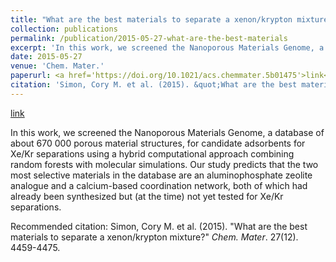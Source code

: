 ```yaml
---
title: "What are the best materials to separate a xenon/krypton mixture?"
collection: publications
permalink: /publication/2015-05-27-what-are-the-best-materials
excerpt: 'In this work, we screened the Nanoporous Materials Genome, a database of about 670 000 porous material structures, for candidate adsorbents for Xe/Kr separations using a hybrid computational approach combining random forests with molecular simulations. Our study predicts that the two most selective materials in the database are an aluminophosphate zeolite analogue and a calcium-based coordination network, both of which had already been synthesized but (at the time) not yet tested for Xe/Kr separations.'
date: 2015-05-27
venue: 'Chem. Mater.'
paperurl: <a href='https://doi.org/10.1021/acs.chemmater.5b01475'>link</a>
citation: 'Simon, Cory M. et al. (2015). &quot;What are the best materials to separate a xenon/krypton mixture?&quot; <i>Chem. Mater</i>. 27(12). 4459-4475.'
---
```


<a href='https://doi.org/10.1021/acs.chemmater.5b01475'>link</a>

In this work, we screened the Nanoporous Materials Genome, a database of about 670 000 porous material structures, for candidate adsorbents for Xe/Kr separations using a hybrid computational approach combining random forests with molecular simulations. Our study predicts that the two most selective materials in the database are an aluminophosphate zeolite analogue and a calcium-based coordination network, both of which had already been synthesized but (at the time) not yet tested for Xe/Kr separations.

Recommended citation: Simon, Cory M. et al. (2015). "What are the best materials to separate a xenon/krypton mixture?" <i>Chem. Mater</i>. 27(12). 4459-4475.